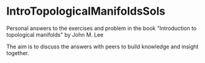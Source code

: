 # IntroTopologicalManifoldsSols
Personal answers to the exercises and problem in the book "Introduction to topological manifolds" by John M. Lee

The aim is to discuss the answers with peers to build knowledge and insight together.
